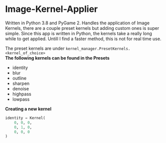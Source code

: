 # Image-Kernel-Applier
Written in Python 3.8 and PyGame 2. Handles the application of Image Kernels, there are a couple preset kernels but adding custom ones is super simple. Since this app is written in Python, the kernels take a really long while to get applied. Untill I find a faster method, this is not for real time use.

The preset kernels are under ```kernel_manager.PresetKernels.<kernel_of_choice>```<br>
**The following kernels can be found in the Presets**
 - identity
 - blur
 - outline
 - sharpen
 - denoise
 - highpass
 - lowpass
 
 **Creating a new kernel**
```python
identity = Kernel(
    0, 0, 0,
    0, 1, 0,
    0, 0, 0
)
```
